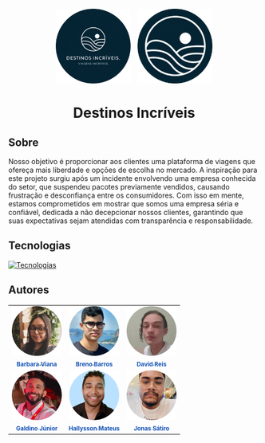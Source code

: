 <p align="center">
  <img src="src/img/logo-1.png" alt="Logotipo 1" width="150" style="margin-right: 10px;"/>
  <img src="src/img/logo-2.png" alt="Logotipo 2" width="150"/>
</p>

# <p align="center">Destinos Incríveis</p>

## Sobre
Nosso objetivo é proporcionar aos clientes uma plataforma de viagens que ofereça mais liberdade e opções de escolha no mercado. A inspiração para este projeto surgiu após um incidente envolvendo uma empresa conhecida do setor, que suspendeu pacotes previamente vendidos, causando frustração e desconfiança entre os consumidores. Com isso em mente, estamos comprometidos em mostrar que somos uma empresa séria e confiável, dedicada a não decepcionar nossos clientes, garantindo que suas expectativas sejam atendidas com transparência e responsabilidade.

## Tecnologias
[![Tecnologias](https://skillicons.dev/icons?i=figma,html,css,js,git)](https://skillicons.dev)

## Autores
<table>
  <tr>
    <td align="center"><a href=""><img src="./src/img/integrantes/barbara.png" width="100px;"/><br /><sub style="color: #1251B5"><b>Barbara Viana</b></sub></a><br /></td>
    <td align="center"><a href=""><img src="./src/img/integrantes/breno.png" width="100px;"/><br /><sub style="color: #1251B5"><b>Breno Barros</b></sub></a><br /></td>
    <td align="center"><a href=""><img src="./src/img/integrantes/david.png" width="100px;"/><br /><sub style="color: #1251B5"><b>David Reis</b></sub></a><br /></td>
  </tr>
  <tr>
    <td align="center"><a href=""><img src="./src/img/integrantes/galdino.png" width="100px;"/><br /><sub style="color: #1251B5"><b>Galdino Júnior</b></sub></a><br /></td>
    <td align="center"><a href="https://github.com/hallyssonmateus"><img src="./src/img/integrantes/hallysson.png" width="100px;"/><br /><sub style="color: #1251B5"><b>Hallysson Mateus</b></sub></a><br /></td>
    <td align="center"><a href="https://github.com/JonasSatiro"><img src="./src/img/integrantes/jonas.png" width="100px;"/><br /><sub style="color: #1251B5"><b>Jonas Sátiro</b></sub></a><br /></td>
  </tr>
</table>